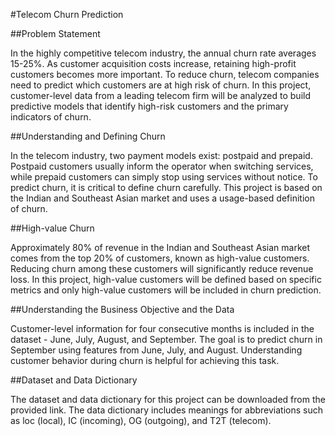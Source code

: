 #Telecom Churn Prediction

##Problem Statement

In the highly competitive telecom industry, the annual churn rate averages 15-25%. As customer acquisition costs increase, retaining high-profit customers becomes more important. To reduce churn, telecom companies need to predict which customers are at high risk of churn. In this project, customer-level data from a leading telecom firm will be analyzed to build predictive models that identify high-risk customers and the primary indicators of churn.

##Understanding and Defining Churn

In the telecom industry, two payment models exist: postpaid and prepaid. Postpaid customers usually inform the operator when switching services, while prepaid customers can simply stop using services without notice. To predict churn, it is critical to define churn carefully. This project is based on the Indian and Southeast Asian market and uses a usage-based definition of churn.

##High-value Churn

Approximately 80% of revenue in the Indian and Southeast Asian market comes from the top 20% of customers, known as high-value customers. Reducing churn among these customers will significantly reduce revenue loss. In this project, high-value customers will be defined based on specific metrics and only high-value customers will be included in churn prediction.

##Understanding the Business Objective and the Data

Customer-level information for four consecutive months is included in the dataset - June, July, August, and September. The goal is to predict churn in September using features from June, July, and August. Understanding customer behavior during churn is helpful for achieving this task.

##Dataset and Data Dictionary

The dataset and data dictionary for this project can be downloaded from the provided link. The data dictionary includes meanings for abbreviations such as loc (local), IC (incoming), OG (outgoing), and T2T (telecom).